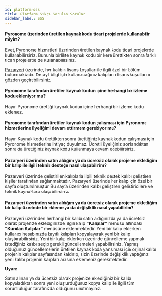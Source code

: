 ```yaml
---
id: platform-sss
title: Platform Sıkça Sorulan Sorular
sidebar_label: SSS
---
```


<a id="aHeaderMenuAnchor" data-header-menu="Docs"></a>

#### Pyronome üzerinden üretilen kaynak kodu ticari projelerde kullanabilir miyim?
Evet, Pyronome hizmetleri üzerinden üretilen kaynak kodu ticari projelerde kullanabilirsiniz. Bununla birlikte kaynak kodu bir kere ürettikten sonra farklı ticari projelerde de kullanabilirsiniz.

[Pazaryeri](https://pyronome.com/marketplace) üzerinde, her kalıbın lisans koşulları ile ilgili özel bir bölüm bulunmaktadır. Detaylı bilgi için kullanacağınız kalıpların lisans koşullarını gözden geçirebilirsiniz.

#### Pyronome tarafından üretilen kaynak kodun içine herhangi bir izleme kodu ekleniyor mu?
Hayır. Pyronome ürettiği kaynak kodun içine herhangi bir izleme kodu eklemez.

#### Pyronome tarafından üretilen kaynak kodun çalışması için Pyronome hizmetlerine üyeliğimi devam ettirmem gerekiyor mu?
Hayır. Kaynak kodu ürettikten sonra ürettiğiniz kaynak kodun çalışması için Pyronome hizmetlerine ihtiyaç duyulmaz. Ücretli üyeliğiniz sonlandıktan sonra da ürettiğiniz kaynak kodu kullanmaya devam edebilirsiniz.

#### Pazaryeri üzerinden satın aldığım ya da ücretsiz olarak projeme eklediğim bir kalıp ile ilgili teknik desteğe nasıl ulaşabilirim?

Pazaryeri üzerinde geliştirilen kalıplarla ilgili teknik destek kalıbı geliştiren kişiler tarafından sağlanmaktadır. Pazaryeri üzerinde her kalıp için özel bir sayfa oluşturulmuştur. Bu sayfa üzerinden kalıbı geliştiren geliştiricilere ve teknik kaynaklara ulaşabilirsiniz.

#### Pazaryeri üzerinden satın aldığım ya da ücretsiz olarak projeme eklediğim bir kalıp üzerinde bir ekleme ya da değişiklik nasıl yapabilirim?

Pazaryeri üzerinden herhangi bir kalıbı satın aldığınızda ya da ücretsiz olarak projenize eklediğinizde, ilgili kalıp **"Kalıplar"** menüsü altındaki **"Kurulan Kalıplar"** menüsüne eklenmektedir. Yeni bir kalıp eklerken kullanıcı hesabınızda kayıtlı kalıpları kopyalayarak yeni bir kalıp oluşturabilirsiniz. Yeni bir kalıp eklerken üzerinde güncelleme yapmak istediğiniz kalıbı seçip gerekli güncellemeleri yapabilirsiniz. Yapmış olduğunuz güncellemelerin üretilen kaynak koda yansıması için orjinal kalıbı projenin kalıplar sayfasından kaldırıp, sizin üzerinde değişiklik yaptığınız yeni kalıbı projenin kalıpları arasına eklemeniz gerekmektedir.

<div class="panelize-infobox infobox-warning">
    <p>
        <strong><i class="fas fa-exclamation-triangle"></i> Uyarı:</strong>
    </p>
    <p>Satın alınan ya da ücretsiz olarak projenize eklediğiniz bir kalıbı kopyaladıktan sonra yeni oluşturduğunuz kopya kalıp ile ilgili tüm sorumluluğun tarafınızda olduğunu unutmayınız.</p>
</div>